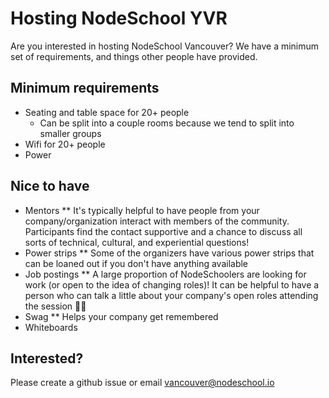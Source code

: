 # Hosting NodeSchool YVR

Are you interested in hosting NodeSchool Vancouver? We have a minimum set of requirements, and things other people have provided.

## Minimum requirements

* Seating and table space for 20+ people
  * Can be split into a couple rooms because we tend to split into smaller groups
* Wifi for 20+ people
* Power

## Nice to have

* Mentors
** It's typically helpful to have people from your company/organization interact with members of the community. Participants find the contact supportive and a chance to discuss all sorts of technical, cultural, and experiential questions!
* Power strips
** Some of the organizers have various power strips that can be loaned out if you don't have anything available
* Job postings
** A large proportion of NodeSchoolers are looking for work (or open to the idea of changing roles)! It can be helpful to have a person who can talk a little about your company's open roles attending the session 💁🏽
* Swag
** Helps your company get remembered
* Whiteboards

## Interested?

Please create a github issue or email [vancouver@nodeschool.io](mailto:vancouver@nodeschool.io)
